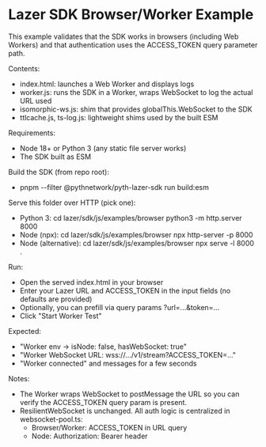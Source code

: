# Lazer SDK Browser/Worker Example

This example validates that the SDK works in browsers (including Web Workers) and that authentication uses the ACCESS_TOKEN query parameter path.

Contents:
- index.html: launches a Web Worker and displays logs
- worker.js: runs the SDK in a Worker, wraps WebSocket to log the actual URL used
- isomorphic-ws.js: shim that provides globalThis.WebSocket to the SDK
- ttlcache.js, ts-log.js: lightweight shims used by the built ESM

Requirements:
- Node 18+ or Python 3 (any static file server works)
- The SDK built as ESM

Build the SDK (from repo root):
- pnpm --filter @pythnetwork/pyth-lazer-sdk run build:esm

Serve this folder over HTTP (pick one):
- Python 3:
  cd lazer/sdk/js/examples/browser
  python3 -m http.server 8000
- Node (npx):
  cd lazer/sdk/js/examples/browser
  npx http-server -p 8000
- Node (alternative):
  cd lazer/sdk/js/examples/browser
  npx serve -l 8000 .

Run:
- Open the served index.html in your browser
- Enter your Lazer URL and ACCESS_TOKEN in the input fields (no defaults are provided)
- Optionally, you can prefill via query params ?url=...&token=...
- Click "Start Worker Test"

Expected:
- "Worker env -> isNode: false, hasWebSocket: true"
- "Worker WebSocket URL: wss://.../v1/stream?ACCESS_TOKEN=..."
- "Worker connected" and messages for a few seconds

Notes:
- The Worker wraps WebSocket to postMessage the URL so you can verify the ACCESS_TOKEN query param is present.
- ResilientWebSocket is unchanged. All auth logic is centralized in websocket-pool.ts:
  - Browser/Worker: ACCESS_TOKEN in URL query
  - Node: Authorization: Bearer header
